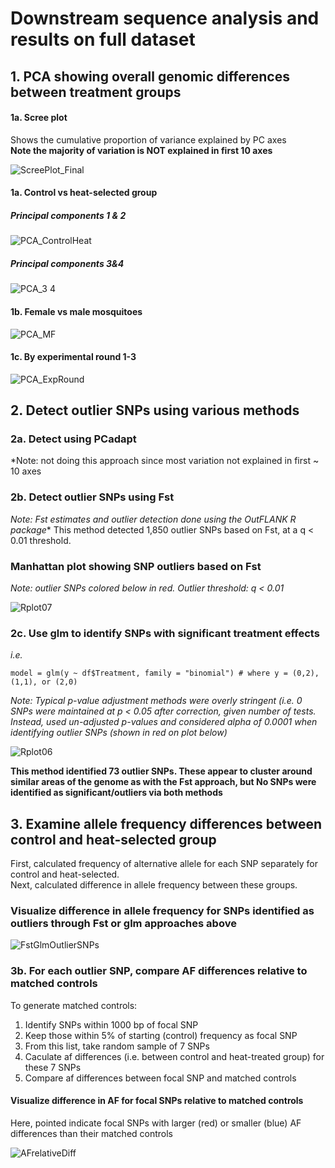 # Downstream sequence analysis and results on full dataset

## 1. PCA showing overall genomic differences between treatment groups

#### 1a. Scree plot 
Shows the cumulative proportion of variance explained by PC axes   
**Note the majority of variation is NOT explained in first 10 axes**

![ScreePlot_Final](https://github.com/lcouper/MosquitoThermalSelection/assets/10873177/d5873555-3542-4799-93de-c0e27663c020)


#### 1a. Control vs heat-selected group
##### Principal components 1 & 2
![PCA_ControlHeat](https://github.com/lcouper/MosquitoThermalSelection/assets/10873177/249a4008-684d-4bef-8d6b-00366d133ec5)

##### Principal components 3&4
![PCA_3 4](https://github.com/lcouper/MosquitoThermalSelection/assets/10873177/3b2f71a5-4a5d-4349-a994-eb2944c2bd8b)

#### 1b. Female vs male mosquitoes
![PCA_MF](https://github.com/lcouper/MosquitoThermalSelection/assets/10873177/c3592e83-4801-41f0-966b-7472ea8a1de4)

#### 1c. By experimental round 1-3
![PCA_ExpRound](https://github.com/lcouper/MosquitoThermalSelection/assets/10873177/9cedeea1-8858-4683-b982-06a3ba0868b4)

## 2. Detect outlier SNPs using various methods

### 2a. Detect using PCadapt
*Note: not doing this approach since most variation not explained in first ~ 10 axes

### 2b. Detect outlier SNPs using Fst
*Note: Fst estimates and outlier detection done using the OutFLANK R package**
This method detected 1,850 outlier SNPs based on Fst, at a q < 0.01 threshold.

### Manhattan plot showing SNP outliers based on Fst 
*Note: outlier SNPs colored below in red. Outlier threshold: q < 0.01*

![Rplot07](https://github.com/lcouper/MosquitoThermalSelection/assets/10873177/7b5b6b0c-96c5-4e83-a052-e94d6a39f8ee)


### 2c. Use glm to identify SNPs with significant treatment effects
*i.e.* 
```
model = glm(y ~ df$Treatment, family = "binomial") # where y = (0,2), (1,1), or (2,0)
```
*Note: Typical p-value adjustment methods were overly stringent (i.e. 0 SNPs were maintained at p < 0.05 after correction, given number of tests. Instead, used un-adjusted p-values and considered alpha of 0.0001 when identifying outlier SNPs (shown in red on plot below)*

![Rplot06](https://github.com/lcouper/MosquitoThermalSelection/assets/10873177/79fc35eb-0c04-4693-9dfc-e9431adf0c07)

**This method identified 73 outlier SNPs. These appear to cluster around similar areas of the genome as with the Fst approach, but No SNPs were identified as significant/outliers via both methods**


## 3. Examine allele frequency differences between control and heat-selected group
First, calculated frequency of alternative allele for each SNP separately for control and heat-selected.  
Next, calculated difference in allele frequency between these groups.   

### Visualize difference in allele frequency for SNPs identified as outliers through Fst or glm approaches above
![FstGlmOutlierSNPs](https://github.com/lcouper/MosquitoThermalSelection/assets/10873177/47318857-8fd3-4ef7-a9a5-7d14d16749de)

### 3b. For each outlier SNP, compare AF differences relative to matched controls
To generate matched controls: 
1. Identify SNPs within 1000 bp of focal SNP
2. Keep those within 5% of starting (control) frequency as focal SNP
3. From this list, take random sample of 7 SNPs
4. Caculate af differences (i.e. between control and heat-treated group) for these 7 SNPs
5. Compare af differences between focal SNP and matched controls

#### Visualize difference in AF for focal SNPs relative to matched controls
Here, pointed indicate focal SNPs with larger (red) or smaller (blue) AF differences than their matched controls

![AFrelativeDiff](https://github.com/lcouper/MosquitoThermalSelection/assets/10873177/b24caa4f-820b-438c-bc3f-8d859dbcd8a3)

